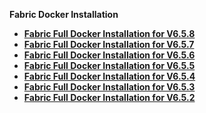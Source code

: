 <strong>Fabric Docker Installation<strong>

<ul>
<li><a href="/articles/98_maintenance_and_operational/Installations/Docker/Fabric/Fabric_Full_Docker_Install_V6.5.8.md">Fabric Full Docker Installation for V6.5.8</a></li>
<li><a href="/articles/98_maintenance_and_operational/Installations/Docker/Fabric/Fabric_Full_Docker_Install_V6.5.7.md">Fabric Full Docker Installation for V6.5.7</a></li>
<li><a href="/articles/98_maintenance_and_operational/Installations/Docker/Fabric/Fabric_Full_Docker_Install_V6.5.6.md">Fabric Full Docker Installation for V6.5.6</a></li>  
<li><a href="/articles/98_maintenance_and_operational/Installations/Docker/Fabric/Fabric_Full_Docker_Install_V6.5.5.md">Fabric Full Docker Installation for V6.5.5</a></li>
<li><a href="/articles/98_maintenance_and_operational/Installations/Docker/Fabric/Fabric_Full_Docker_Install_V6.5.4.md">Fabric Full Docker Installation for V6.5.4</a></li>
<li><a href="/articles/98_maintenance_and_operational/Installations/Docker/Fabric/Fabric_Full_Docker_Install_V6.5.3.md">Fabric Full Docker Installation for V6.5.3</a></li>
<li><a href="/articles/98_maintenance_and_operational/Installations/Docker/Fabric/Fabric_Full_Docker_Install_V6.5.2.md">Fabric Full Docker Installation for V6.5.2</a></li>
</ul>
